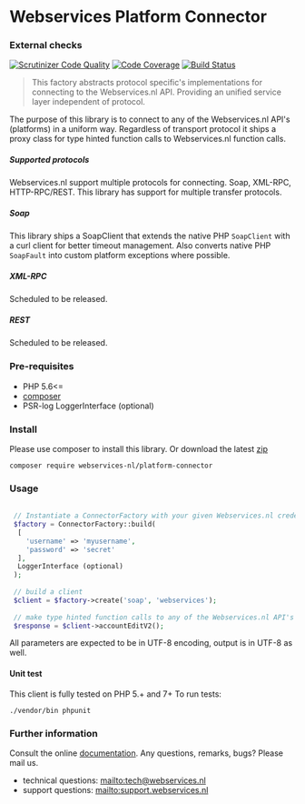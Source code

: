 # Webservices Platform Connector

### External checks
[![Scrutinizer Code Quality](https://scrutinizer-ci.com/g/webservices-nl/platform-connector/badges/quality-score.png?b=master)](https://scrutinizer-ci.com/g/webservices-nl/platform-connector/?branch=master)
[![Code Coverage](https://scrutinizer-ci.com/g/webservices-nl/platform-connector/badges/coverage.png?b=master)](https://scrutinizer-ci.com/g/webservices-nl/platform-connector/?branch=master)
[![Build Status](https://travis-ci.org/webservices-nl/platform-connector.svg?branch=master)](https://travis-ci.org/webservices-nl/platform-connector)

>This factory abstracts protocol specific's implementations for connecting to the Webservices.nl API. Providing an unified service layer independent of protocol.


The purpose of this library is to connect to any of the Webservices.nl API's (platforms) in a uniform way. 
Regardless of transport protocol it ships a proxy class for type hinted function calls to Webservices.nl function calls. 

##### Supported protocols
Webservices.nl support multiple protocols for connecting. Soap, XML-RPC, HTTP-RPC/REST. This library has support for multiple transfer protocols. 

##### Soap
This library ships a SoapClient that extends the native PHP `SoapClient` with a curl client for better timeout management. Also converts native PHP ```SoapFault``` into custom platform exceptions where possible.

##### XML-RPC
Scheduled to be released.

##### REST
Scheduled to be released.

### Pre-requisites
- PHP 5.6<=
- [composer](https://getcomposer.org)
- PSR-log LoggerInterface (optional) 

### Install
Please use composer to install this library. Or download the latest [zip](https://github.com/webservices-nl/platform-connector/archive/master.zip)

` composer require webservices-nl/platform-connector `

### Usage

```php
 
 // Instantiate a ConnectorFactory with your given Webservices.nl credentials.
 $factory = ConnectorFactory::build(
  [
    'username' => 'myusername',
    'password' => 'secret'
  ],
  LoggerInterface (optional)
 );
 
 // build a client
 $client = $factory->create('soap', 'webservices');
 
 // make type hinted function calls to any of the Webservices.nl API's
 $response = $client->accountEditV2();
```

All parameters are expected to be in UTF-8 encoding, output is in UTF-8 as well.

#### Unit test
This client is fully tested on PHP 5.+ and 7+ To run tests:

` ./vendor/bin phpunit `

### Further information
Consult the online [documentation](https://webview.webservices.nl/documentation). Any questions, remarks, bugs? Please mail us.
- technical questions: <mailto:tech@webservices.nl>
- support questions: <mailto:support.webservices.nl>